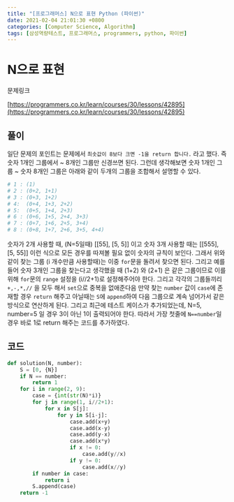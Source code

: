 ```yaml
---
title: "[프로그래머스] N으로 표현 Python (파이썬)"
date: 2021-02-04 21:01:30 +0800
categories: [Computer Science, Algorithm]
tags: [삼성역량테스트, 프로그래머스, programmers, python, 파이썬]  
---
```


# N으로 표현

문제링크

[https://programmers.co.kr/learn/courses/30/lessons/42895](https://programmers.co.kr/learn/courses/30/lessons/42895)

## 풀이

일단 문제의 포인트는 문제에서 `최솟값이 8보다 크면 -1을 return 합니다.` 라고 했다. 즉 숫자 1개인 그룹에서 ~ 8개인 그룹만 신경쓰면 된다. 그런데 생각해보면 숫자 1개인 그룹 ~ 숫자 8개인 그룹은 아래와 같이 두개의 그룹을 조합해서 설명할 수 있다.

```python
# 1 : (1)
# 2 : (0+2, 1+1)
# 3 : (0+3, 1+2)
# 4:  (0+4, 1+3, 2+2)
# 5:  (0+5, 1+4, 2+3)
# 6 : (0+6, 1+5, 2+4, 3+3)
# 7 : (0+7, 1+6, 2+5, 3+4)
# 8 : (0+8, 1+7, 2+6, 3+5, 4+4)
```

숫자가 2개 사용할 때, (N=5일때) [[55], [5, 5]] 이고 숫자 3개 사용할 때는 [[555], [5, 55]] 이런 식으로 모든 경우를 따져볼 필요 없이 숫자의 규칙이 보인다. 그래서 위와 같이 찾는 그룹 (i 개수만큼 사용할때)는 이중 `for`문을 돌려서 찾으면 된다. 그리고 예를 들어 숫자 3개인 그룹을 찾는다고 생각했을 때 (1+2) 와 (2+1) 은 같은 그룹이므로 이를 위해 `for`문의 `range` 설정을 (i//2+1)로 설정해주어야 한다. 그리고 각각의 그룹들끼리 `+,-,*,//` 을 모두 해서 `set`으로 중복을 없애준다음 만약 찾는 `number` 값이 `case`에 존재할 경우 `return` 해주고 아닐때는 `S`에 `append`하여 다음 그룹으로 계속 넘어가서 같은 방식으로 연산하게 된다.   그리고 최근에 테스트 케이스가 추가되었는데, N=5, number=5 일 경우 3이 아닌 1이 출력되어야 한다. 따라서 가장 첫줄에 `N==number`일 경우 바로 1로 return 해주는 코드를 추가하였다.

## 코드

```python
def solution(N, number):
    S = [0, {N}]
    if N == number:
        return 1
    for i in range(2, 9):
        case = {int(str(N)*i)}
        for j in range(1, i//2+1):
            for x in S[j]:
                for y in S[i-j]:
                    case.add(x+y)
                    case.add(x-y)
                    case.add(y-x)
                    case.add(x*y)
                    if x != 0:
                        case.add(y//x)
                    if y != 0:
                        case.add(x//y)
        if number in case:
            return i
        S.append(case)
    return -1
```

